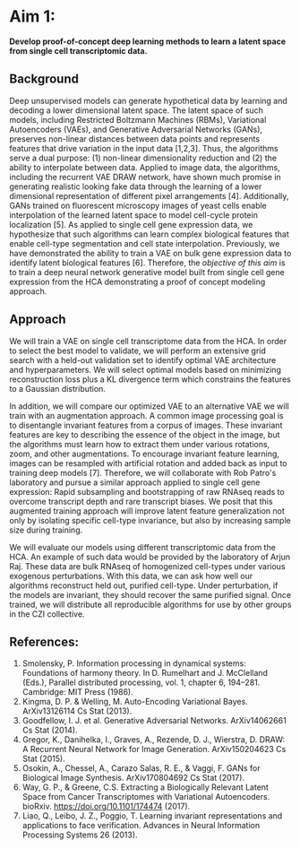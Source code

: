 # Aim 1:

**Develop proof-of-concept deep learning methods to learn a latent space from single cell transcriptomic data.**

## Background

Deep unsupervised models can generate hypothetical data by learning and decoding a lower dimensional latent space.
The latent space of such models, including Restricted Boltzmann Machines (RBMs), Variational Autoencoders (VAEs), and Generative Adversarial Networks (GANs), preserves non-linear distances between data points and represents features that drive variation in the input data [1,2,3].
Thus, the algorithms serve a dual purpose: (1) non-linear dimensionality reduction and (2) the ability to interpolate between data.
Applied to image data, the algorithms, including the recurrent VAE DRAW network, have shown much promise in generating realistic looking fake data through the learning of a lower dimensional representation of different pixel arrangements [4]. 
Additionally, GANs trained on fluorescent microscopy images of yeast cells enable interpolation of the learned latent space to model cell-cycle protein localization [5].
As applied to single cell gene expression data, we hypothesize that such algorithms can learn complex biological features that enable cell-type segmentation and cell state interpolation.
Previously, we have demonstrated the ability to train a VAE on bulk gene expression data to identify latent biological features [6].
Therefore, the _objective of this aim_ is to train a deep neural network generative model built from single cell gene expression from the HCA demonstrating a proof of concept modeling approach.

## Approach

We will train a VAE on single cell transcriptome data from the HCA.
In order to select the best model to validate, we will perform an extensive grid search with a held-out validation set to identify optimal VAE architecture and hyperparameters.
We will select optimal models based on minimizing reconstruction loss plus a KL divergence term which constrains the features to a Gaussian distribution.

In addition, we will compare our optimized VAE to an alternative VAE we will train with an augmentation approach.
A common image processing goal is to disentangle invariant features from a corpus of images.
These invariant features are key to describing the essence of the object in the image, but the algorithms must learn how to extract them under various rotations, zoom, and other augmentations.
To encourage invariant feature learning, images can be resampled with artificial rotation and added back as input to training deep models [7].
Therefore, we will collaborate with Rob Patro's laboratory and pursue a similar approach applied to single cell gene expression: Rapid subsampling and bootstrapping of raw RNAseq reads to overcome transcript depth and rare transcript biases.
We posit that this augmented training approach will improve latent feature generalization not only by isolating specific cell-type invariance, but also by increasing sample size during training.

We will evaluate our models using different transcriptomic data from the HCA.
An example of such data would be provided by the laboratory of Arjun Raj.
These data are bulk RNAseq of homogenized cell-types under various exogenous perturbations.
With this data, we can ask how well our algorithms reconstruct held out, purified cell-type.
Under perturbation, if the models are invariant, they should recover the same purified signal.
Once trained, we will distribute all reproducible algorithms for use by other groups in the CZI collective.

## References:

1.  Smolensky, P. Information processing in dynamical systems: Foundations of harmony theory. In D. Rumelhart and J. McClelland
(Eds.), Parallel distributed processing, vol. 1, chapter 6, 194–281. Cambridge: MIT Press (1986).
2.  Kingma, D. P. & Welling, M. Auto-Encoding Variational Bayes. ArXiv13126114 Cs Stat (2013).
3.  Goodfellow, I. J. et al. Generative Adversarial Networks. ArXiv14062661 Cs Stat (2014).
4.  Gregor, K., Danihelka, I., Graves, A., Rezende, D. J., Wierstra, D. DRAW: A Recurrent Neural Network for Image Generation. ArXiv150204623 Cs Stat (2015).
5.  Osokin, A., Chessel, A., Carazo Salas, R. E., & Vaggi, F. GANs for Biological Image Synthesis. ArXiv170804692 Cs Stat (2017).
6.  Way, G. P., & Greene, C.S. Extracting a Biologically Relevant Latent Space from Cancer Transcriptomes with Variational Autoencoders. bioRxiv. https://doi.org/10.1101/174474 (2017).
7.  Liao, Q., Leibo, J. Z., Poggio, T. Learning invariant representations and applications to face verification. Advances in Neural Information Processing Systems 26 (2013).

